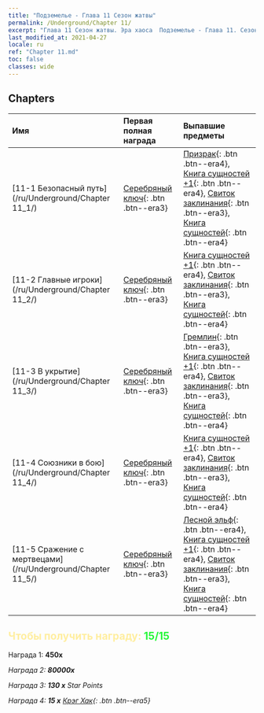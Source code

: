 ```yaml
---
title: "Подземелье - Глава 11 Сезон жатвы"
permalink: /Underground/Chapter 11/
excerpt: "Глава 11 Сезон жатвы. Эра хаоса  Подземелье - Глава 11. Сезон жатвы"
last_modified_at: 2021-04-27
locale: ru
ref: "Chapter 11.md"
toc: false
classes: wide
---
```


## Chapters

  | Имя |  Первая полная награда | Выпавшие предметы |
  |:------------|:------------|:------------| 
  | [11-1 Безопасный путь](/ru/Underground/Chapter 11_1/) | [Серебряный ключ](/ItemsRU/con_693/){: .btn .btn--era3} | [Призрак](/ItemsRU/unt_210/){: .btn .btn--era4}, [Книга сущностей +1](/ItemsRU/mat_46/){: .btn .btn--era4}, [Свиток заклинания](/ItemsRU/con_694/){: .btn .btn--era3}, [Книга сущностей](/ItemsRU/mat_39/){: .btn .btn--era4} |
  | [11-2 Главные игроки](/ru/Underground/Chapter 11_2/) | [Серебряный ключ](/ItemsRU/con_693/){: .btn .btn--era3} | [Книга сущностей +1](/ItemsRU/mat_46/){: .btn .btn--era4}, [Свиток заклинания](/ItemsRU/con_694/){: .btn .btn--era3}, [Книга сущностей](/ItemsRU/mat_39/){: .btn .btn--era4} |
  | [11-3 В укрытие](/ru/Underground/Chapter 11_3/) | [Серебряный ключ](/ItemsRU/con_693/){: .btn .btn--era3} | [Гремлин](/ItemsRU/unt_235/){: .btn .btn--era3}, [Книга сущностей +1](/ItemsRU/mat_46/){: .btn .btn--era4}, [Свиток заклинания](/ItemsRU/con_694/){: .btn .btn--era3}, [Книга сущностей](/ItemsRU/mat_39/){: .btn .btn--era4} |
  | [11-4 Союзники в бою](/ru/Underground/Chapter 11_4/) | [Серебряный ключ](/ItemsRU/con_693/){: .btn .btn--era3} | [Книга сущностей +1](/ItemsRU/mat_46/){: .btn .btn--era4}, [Свиток заклинания](/ItemsRU/con_694/){: .btn .btn--era3}, [Книга сущностей](/ItemsRU/mat_39/){: .btn .btn--era4} |
  | [11-5 Сражение с мертвецами](/ru/Underground/Chapter 11_5/) | [Серебряный ключ](/ItemsRU/con_693/){: .btn .btn--era3} | [Лесной эльф](/ItemsRU/unt_201/){: .btn .btn--era4}, [Книга сущностей +1](/ItemsRU/mat_46/){: .btn .btn--era4}, [Свиток заклинания](/ItemsRU/con_694/){: .btn .btn--era3}, [Книга сущностей](/ItemsRU/mat_39/){: .btn .btn--era4} |


## <span style="color: #ffeea0">Чтобы получить награду: </span><span style="color: #27f73a">15/15</span>

 Награда 1:  **450x** <i class="fas fa-gem"/>

 Награда 2:  **80000x** <i class="fas fa-coins"/>

 Награда 3: **130 x** Star Points

 Награда 4: **15 x** [Крэг Хак](/ItemsRU/her_375/){: .btn .btn--era5}

